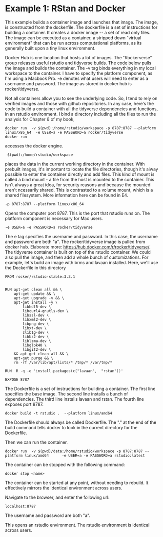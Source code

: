 # Example 1: RStan and Docker

This example builds a container image and launches that image. The image, is constructed from the dockerfile. The dockerfile is a set of instructions for building a container. It creates a docker image -- a set of read only files. The image can be executed as a container, a stripped down "virtual environment" that can be run across computational platforms, as its generally built upon a tiny linux environment.

Docker Hub is one location that hosts a lot of images. The "Rockerverse" group releases useful rstudio and tidyverse builds. The code below pulls the image and builds the container. The -v tag binds everything in my local workspace to the container. I have to specify the platform component, as I'm using a Macbook Pro. -e denotes what users will need to enter as a username and password. The image as stored in docker hub is rocker/tidyverse. 

Not all containers allow you to see the underlying code. So, I tend to rely on verified images and those with github repositories. In any case, here's the code to build a container with all the tidyverse dependencies and functions, in an rstudio environment. I bind a directory including all the files to run the analysis for Chapter 6 of my book,

``` 
docker run  -v $(pwd):/home/rstudio/workspace -p 8787:8787 --platform linux/x86_64  -e USER=a -e PASSWORD=a rocker/tidyverse 
docker run 
```

accesses the docker engine. 

```
 $(pwd):/home/rstudio/workspace
```
places the data in the current working directory in the container. With prebuilt images, it's important to locate the file directories, though it's alway possible to enter the container directly and add files. This kind of mount is called a bind mount - a file from the host is mounted to the container. This isn't always a great idea, for security reasons and because the mounted aren't ncessarily shared. This is contrasted to a volume mount, which is a shared filesystem. More information here can be found in E4.

```
-p 8787:8787 --platform linux/x86_64  
```

Opens the computer port 8787. This is the port that rstudio runs on. The platform component is necessary for Mac users. 


```
-e USER=a -e PASSWORD=a rocker/tidyverse 
```

The e tag specifies the username and password. In this case, the username and password are both "a". The rocker/tidyverse image is pulled from docker hub. Elaborate more: https://hub.docker.com/r/rocker/tidyverse/. The tidyverse container is built on top of the rstudio container. We could also pull the image, and then add a whole bunch of customizations. For example, let's build an image with brms and lavaan installed. Here, we'll use the Dockerfile in this directory

```
FROM rocker/rstudio-stable:3.3.1


RUN apt-get clean all && \
    apt-get update && \
    apt-get upgrade -y && \
    apt-get install -y \
        libhdf5-dev \
        libcurl4-gnutls-dev \
        libssl-dev \
        libxml2-dev \
        libpng-dev \
        libxt-dev \
        zlib1g-dev \
        libbz2-dev \
        liblzma-dev \
        libglpk40 \
        libgit2-dev \
    && apt-get clean all && \
    apt-get purge && \
    rm -rf /var/lib/apt/lists/* /tmp/* /var/tmp/*
    
RUN  R -q -e 'install.packages(c("lavaan",  "rstan"))'

EXPOSE 8787
```

The Dockerfile is a set of instructions for building a container. The first line specifies the base image. The second line installs a bunch of dependencies. The third line installs lavaan and rstan. The fourth line exposes port 8787.

```
docker build -t rstudio .  --platform linux/amd64    
```

The Dockerfile should always be called Dockerfile. The "." at the end of the build command tells docker to look in the current directory for the Dockerfile.

Then we can run the container.

```
docker run  -v $(pwd)/data:/home/rstudio/workspace -p 8787:8787 --platform linux/amd64      -e USER=a -e PASSWORD=a rstudio:latest

```
The container can be stopped with the following command:

``` 
docker stop <name>

```

The container can be started at any point, without needing to rebuild. It effectively mirrors the identical environment across users.



Navigate to the browser, and enter the following url:

```
localhost:8787
```
The username and password are both "a".

This opens an rstudio environment. The rstudio environment is identical across users.







